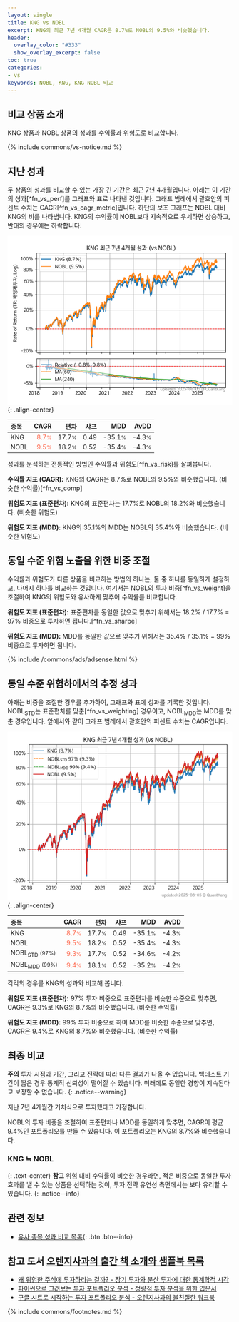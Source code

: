 ```yaml
---
layout: single
title: KNG vs NOBL
excerpt: KNG의 최근 7년 4개월 CAGR은 8.7%로 NOBL의 9.5%와 비슷했습니다.
header:
  overlay_color: "#333"
  show_overlay_excerpt: false
toc: true
categories:
- vs
keywords: NOBL, KNG, KNG NOBL 비교
---
```


## 비교 상품 소개


KNG 상품과 NOBL 상품의 성과를 수익률과 위험도로 비교합니다.





{% include commons/vs-notice.md %}

## 지난 성과

두 상품의 성과를 비교할 수 있는 가장 긴 기간은 최근 7년 4개월입니다. 아래는 이 기간의 성과[^fn_vs_perf]를 그래프와 표로 나타낸 것입니다.
그래프 범례에서 괄호안의 퍼센트 수치는 CAGR[^fn_vs_cagr_metric]입니다.
하단의 보조 그래프는 NOBL 대비 KNG의 비를 나타냅니다.
KNG의 수익률이 NOBL보다 지속적으로 우세하면 상승하고, 반대의 경우에는 하락합니다.

![KNG](/vs/images/kng-vs-nobl_dual.png){: .align-center}

| **종목** | **CAGR** | **편차** | **샤프** | **MDD** | **AvDD** |
| :------------ | ------: | -----------: | -------: | ------: | -------: |
| KNG | <span style="color: tomato">8.7<small>%</small></span> | 17.7<small>%</small> | 0.49 | -35.1<small>%</small> | -4.3<small>%</small> |
| NOBL | <span style="color: tomato">9.5<small>%</small></span> | 18.2<small>%</small> | 0.52 | -35.4<small>%</small> | -4.3<small>%</small> |

<!-- more -->


성과를 분석하는 전통적인 방법인 수익률과 위험도[^fn_vs_risk]를 살펴봅니다.

**수익률 지표 (CAGR):** KNG의 CAGR은 8.7%로 NOBL의 9.5%와 비슷했습니다. (비슷한 수익률)[^fn_vs_comp]

**위험도 지표 (표준편차):** KNG의 표준편차는 17.7%로 NOBL의 18.2%와 비슷했습니다. (비슷한 위험도)

**위험도 지표 (MDD):** KNG의 35.1%의 MDD는 NOBL의 35.4%와 비슷했습니다. (비슷한 위험도)



## 동일 수준 위험 노출을 위한 비중 조절

수익률과 위험도가 다른 상품을 비교하는 방법의 하나는, 둘 중 하나를 동일하게 설정하고, 나머지 하나를 비교하는 것입니다.
여기서는 NOBL의 투자 비중[^fn_vs_weight]을 조절하여 KNG의 위험도와 유사하게 맞추어 수익률를 비교합니다.

**위험도 지표 (표준편차):** 표준편차를 동일한 값으로 맞추기 위해서는 18.2% / 17.7% = 97% 비중으로 투자하면 됩니다.[^fn_vs_sharpe]

**위험도 지표 (MDD):** MDD를 동일한 값으로 맞추기 위해서는 35.4% / 35.1% = 99% 비중으로 투자하면 됩니다.


{% include /commons/ads/adsense.html %}



## 동일 수준 위험하에서의 추정 성과

아래는 비중을 조절한 경우를 추가하여, 그래프와 표에 성과를 기록한 것입니다.
NOBL<sub>STD</sub>는 표준편차를 맞춘[^fn_vs_weighting] 경우이고, NOBL<sub>MDD</sub>는 MDD를 맞춘 경우입니다.
앞에서와 같이 그래프 범례에서 괄호안의 퍼센트 수치는 CAGR입니다.


![KNG](/vs/images/kng-vs-nobl.png){: .align-center}



| **종목** | **CAGR** | **편차** | **샤프** | **MDD** | **AvDD** |
| :------------ | ------: | -----------: | -------: | ------: | -------: |
| KNG | <span style="color: tomato">8.7<small>%</small></span> | 17.7<small>%</small> | 0.49 | -35.1<small>%</small> | -4.3<small>%</small> |
| NOBL | <span style="color: tomato">9.5<small>%</small></span> | 18.2<small>%</small> | 0.52 | -35.4<small>%</small> | -4.3<small>%</small> |
| NOBL<sub>STD</sub> <small>(97%)</small> | <span style="color: tomato">9.3<small>%</small></span> | 17.7<small>%</small> | 0.52 | -34.6<small>%</small> | -4.2<small>%</small> |
| NOBL<sub>MDD</sub> <small>(99%)</small> | <span style="color: tomato">9.4<small>%</small></span> | 18.1<small>%</small> | 0.52 | -35.2<small>%</small> | -4.2<small>%</small> |



각각의 경우를 KNG의 성과와 비교해 봅니다.

**위험도 지표 (표준편차):** 97% 투자 비중으로 표준편차를 비슷한 수준으로 맞추면, CAGR은 9.3%로 KNG의 8.7%와 비슷했습니다. (비슷한 수익률)

**위험도 지표 (MDD):** 99% 투자 비중으로 하여 MDD를 비슷한 수준으로 맞추면, CAGR은 9.4%로 KNG의 8.7%와 비슷했습니다. (비슷한 수익률)




## 최종 비교

**주의** 투자 시점과 기간, 그리고 전략에 따라 다른 결과가 나올 수 있습니다. 백테스트 기간이 짧은 경우 통계적 신뢰성이 떨어질 수 있습니다. 미래에도 동일한 경향이 지속된다고 보장할 수 없습니다.
{: .notice--warning}

지난 7년 4개월간 거치식으로 투자했다고 가정합니다.

NOBL의 투자 비중을 조절하여 표준편차나 MDD를 동일하게 맞추면, CAGR이 평균 9.4%인 포트폴리오를 만들 수 있습니다.
이 포트폴리오는 KNG의 8.7%와 비슷했습니다.

### KNG ≒ NOBL
{: .text-center}
**참고** 위험 대비 수익률이 비슷한 경우라면, 적은 비중으로 동일한 투자 효과를 낼 수 있는 상품을 선택하는 것이, 투자 전략 유연성 측면에서는 보다 유리할 수 있습니다.
{: .notice--info}


## 관련 정보

- [유사 종목 성과 비교 목록](/vs/){: .btn .btn--info}


## 참고 도서 [오렌지사과의 출간 책 소개와 샘플북 목록](https://kongdori.tistory.com/691)

- [왜 위험한 주식에 투자하라는 걸까? - 장기 투자와 분산 투자에 대한 통계학적 시각](https://kongdori.tistory.com/421)
- [파이썬으로 그려보는 투자 포트폴리오 분석  - 정량적 투자 분석을 위한 입문서](https://kongdori.tistory.com/643)
- [구글 시트로 시작하는 투자 포트폴리오 분석 - 오렌지사과의 불친절한 워크북](https://kongdori.tistory.com/449)

{% include commons/footnotes.md %}